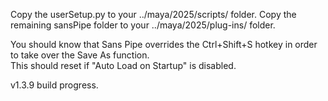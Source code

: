Copy the userSetup.py to your ../maya/2025/scripts/ folder.
Copy the remaining sansPipe folder to your ../maya/2025/plug-ins/ folder.


You should know that Sans Pipe overrides the Ctrl+Shift+S hotkey in order to take over the Save As function.  
This should reset if "Auto Load on Startup" is disabled.

v1.3.9 build progress.
